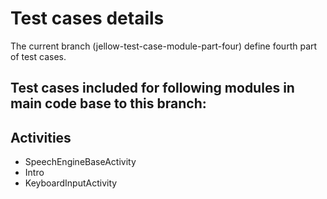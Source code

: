 # Test cases details

The current branch (jellow-test-case-module-part-four) define fourth part of test cases. 

## Test cases included for following modules in main code base to this branch:

## Activities

* SpeechEngineBaseActivity
* Intro
* KeyboardInputActivity
